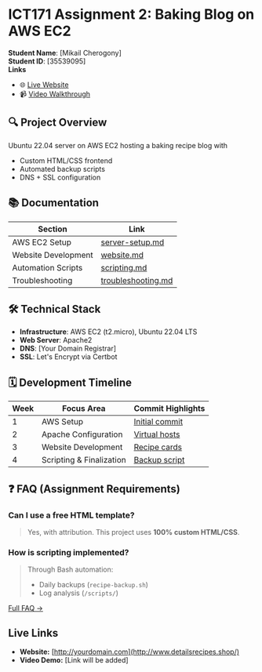 
# ICT171 Assignment 2: Baking Blog on AWS EC2
**Student Name**: [Mikail Cherogony]  
**Student ID**: [35539095]  
**Links**
- 🌐 [Live Website]((http://www.detailsrecipes.shop/))  
- 📹 [Video Walkthrough](https://youtu.be/example)  

## 🔍 Project Overview
Ubuntu 22.04 server on AWS EC2 hosting a baking recipe blog with
- Custom HTML/CSS frontend
- Automated backup scripts
- DNS + SSL configuration

## 📚 Documentation
| Section                          | Link                          |
|----------------------------------|-------------------------------|
| AWS EC2 Setup                    | [server-setup.md](docs/server-setup.md) |
| Website Development              | [website.md](docs/website.md) |
| Automation Scripts               | [scripting.md](docs/scripting.md) |
| Troubleshooting                  | [troubleshooting.md](docs/troubleshooting.md) |

## 🛠️ Technical Stack
- **Infrastructure**: AWS EC2 (t2.micro), Ubuntu 22.04 LTS
- **Web Server**: Apache2
- **DNS**: [Your Domain Registrar]
- **SSL**: Let's Encrypt via Certbot

## 🗓️ Development Timeline
| Week | Focus Area               | Commit Highlights |
|------|--------------------------|-------------------|
| 1    | AWS Setup                | [Initial commit](link) |
| 2    | Apache Configuration     | [Virtual hosts](link) |
| 3    | Website Development      | [Recipe cards](link) |
| 4    | Scripting & Finalization | [Backup script](link) |

## ❓ FAQ (Assignment Requirements)
### Can I use a free HTML template?
> Yes, with attribution. This project uses **100% custom HTML/CSS**.

### How is scripting implemented?
> Through Bash automation:  
> - Daily backups (`recipe-backup.sh`)  
> - Log analysis (`/scripts/`)  

[Full FAQ →](docs/faq.md)
## Live Links
- **Website:** [http://yourdomain.com](http://www.detailsrecipes.shop/)
- **Video Demo:** [Link will be added]
